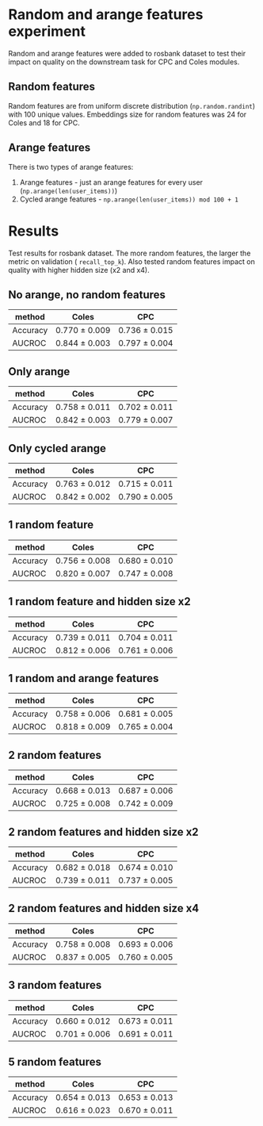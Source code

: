 # Random and arange features experiment

Random and arange features were added to rosbank dataset to test their impact on quality on the downstream task for CPC and Coles modules.

## Random features

Random features are from uniform discrete distribution (`np.random.randint`) with 100 unique values. Embeddings size for random features was 24 for Coles and 18 for CPC.

## Arange features 

There is two types of arange features: 

1. Arange features - just an arange features for every user (`np.arange(len(user_items))`)
2. Cycled arange features - `np.arange(len(user_items)) mod 100 + 1` 


# Results 

Test results for rosbank dataset. The more random features, the larger the metric on validation ( `recall_top_k`). Also tested random features impact on quality with higher hidden size (x2 and x4). 
 
## No arange, no random features 

| method | Coles | CPC  | 
| --- | --- | --- | 
| Accuracy  |  0.770 ± 0.009 | 0.736 ± 0.015 |     
|  AUCROC |  0.844 ± 0.003 |  0.797 ± 0.004|  

## Only arange 


| method | Coles | CPC  | 
| --- | --- | --- | 
| Accuracy  |  0.758 ± 0.011 |  0.702 ± 0.011 |     
|  AUCROC |  0.842 ± 0.003  |  0.779 ± 0.007 |   


## Only cycled arange 

| method | Coles | CPC  | 
| --- | --- | --- | 
| Accuracy  |  0.763 ± 0.012 | 0.715 ± 0.011 |     
|  AUCROC | 0.842 ± 0.002 |  0.790 ± 0.005 |      


## 1 random feature 

| method | Coles | CPC  | 
| --- | --- | --- | 
| Accuracy  |  0.756 ± 0.008 | 0.680 ± 0.010 |     
|  AUCROC |  0.820 ± 0.007 | 0.747 ± 0.008 |   

## 1 random feature and hidden size x2 

| method | Coles | CPC  | 
| --- | --- | --- | 
| Accuracy  |  0.739 ± 0.011 |  0.704 ± 0.011 |     
|  AUCROC |  0.812 ± 0.006 |  0.761 ± 0.006 |

## 1 random and arange features 

| method | Coles | CPC  | 
| --- | --- | --- | 
| Accuracy  |  0.758 ± 0.006 |  0.681 ± 0.005|     
|  AUCROC |  0.818 ± 0.009 | 0.765 ± 0.004 |  


## 2 random features 

| method | Coles | CPC  | 
| --- | --- | --- | 
| Accuracy  |  0.668 ± 0.013 |  0.687 ± 0.006 |     
|  AUCROC |  0.725 ± 0.008 |  0.742 ± 0.009 |  

## 2 random features and hidden size x2 

| method | Coles | CPC  | 
| --- | --- | --- | 
| Accuracy  |  0.682 ± 0.018 |  0.674 ± 0.010 |     
|  AUCROC |  0.739 ± 0.011 | 0.737 ± 0.005 |

## 2 random features and hidden size x4

| method | Coles | CPC  | 
| --- | --- | --- | 
| Accuracy  |  0.758 ± 0.008 |  0.693 ± 0.006|     
|  AUCROC |  0.837 ± 0.005 |  0.760 ± 0.005|

## 3 random features 

| method | Coles | CPC  | 
| --- | --- | --- | 
| Accuracy  |  0.660 ± 0.012 |  0.673 ± 0.011 |     
|  AUCROC |  0.701 ± 0.006 |  0.691 ± 0.011 |  


## 5 random features 

| method | Coles | CPC  | 
| --- | --- | --- | 
| Accuracy  |  0.654 ± 0.013 |  0.653 ± 0.013|     
|  AUCROC |  0.616 ± 0.023 |  0.670 ± 0.011 |    

